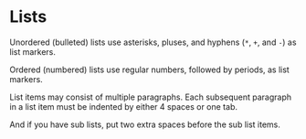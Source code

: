 # Lists

Unordered (bulleted) lists use asterisks, pluses, and hyphens (`*`, `+`, and `-`) as list markers.

Ordered (numbered) lists use regular numbers, followed by periods, as list markers.

List items may consist of multiple paragraphs. Each subsequent paragraph in a list item must be indented by either 4 spaces or one tab.

And if you have sub lists, put two extra spaces before the sub list items.
